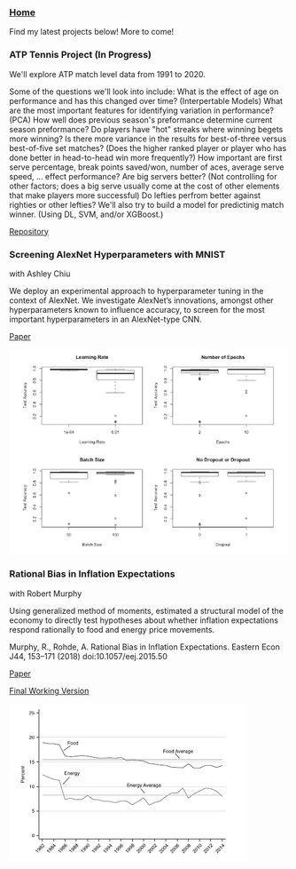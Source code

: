 ### [Home](README.md)

Find my latest projects below! More to come!


### ATP Tennis Project (In Progress)

We'll explore ATP match level data from 1991 to 2020.

Some of the questions we'll look into include: What is the effect of age on performance and has this changed over time? (Interpertable Models) What are the most important features for identifying variation in performance? (PCA) How well does previous season's preformance determine current season preformance? Do players have "hot" streaks where winning begets more winning? Is there more variance in the results for best-of-three versus best-of-five set matches? (Does the higher ranked player or player who has done better in head-to-head win more frequently?) How important are first serve percentage, break points saved/won, number of aces, average serve speed, ... effect performance? Are big servers better? (Not controlling for other factors; does a big serve usually come at the cost of other elements that make players more successful) Do lefties perfrom better against righties or other lefties? We'll also try to build a model for predictinig match winner. (Using DL, SVM, and/or XGBoost.)

[Repository](https://github.com/Adam-Rohde/Screening-AlexNet-Hyperparameters-with-MNIST)

### Screening AlexNet Hyperparameters with MNIST
with Ashley Chiu

We deploy an experimental approach to hyperparameter tuning in the context of AlexNet. We investigate AlexNet’s innovations, amongst other hyperparameters known to influence accuracy, to screen for the most important hyperparameters in an AlexNet-type CNN.


[Paper](docs/screening-alexnet-hyperparameters-with-mnist.pdf)

![](images/MNIST_Hyperparameters.PNG)


### Rational Bias in Inflation Expectations
with Robert Murphy

Using generalized method of moments, estimated a structural model of the economy to directly test hypotheses about whether inflation expectations respond rationally to food and energy price movements.

Murphy, R., Rohde, A. Rational Bias in Inflation Expectations. Eastern Econ J44, 153–171 (2018) doi:10.1057/eej.2015.50

[Paper](https://link.springer.com/article/10.1057%2Feej.2015.50)

[Final Working Version](docs/Rational-Bias-in-Inflation-Expectations-Working.pdf)

![](images/Rational_Bias_Chart.PNG)
